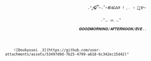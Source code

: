 
                                          .° ༘🎧ྀི⋆₊˚ෆ𝑯𝑨𝑳𝑳𝑶 ! ִֶָ𓂃 ࣪˖ ִֶָ🐇་༘࿐                 
          
                                                ⋅˚₊‧ ୨ৎ ‧₊˚ 
      
                                      𝑮𝑶𝑶𝑫𝑴𝑶𝑹𝑵𝑰𝑵𝑮/𝑨𝑭𝑻𝑬𝑹𝑵𝑶𝑶𝑵/𝑬𝑽𝑬..




        ![Doukyusei _3](https://github.com/user-attachments/assets/53497d9d-7b25-4799-a618-6c342ec15d42)"


